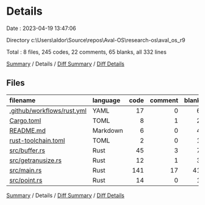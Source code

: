 # Details

Date : 2023-04-19 13:47:06

Directory c:\\Users\\aldor\\Source\\repos\\Aval-OS\\research-os\\aval_os_r9

Total : 8 files,  245 codes, 22 comments, 65 blanks, all 332 lines

[Summary](results.md) / Details / [Diff Summary](diff.md) / [Diff Details](diff-details.md)

## Files
| filename | language | code | comment | blank | total |
| :--- | :--- | ---: | ---: | ---: | ---: |
| [.github/workflows/rust.yml](/.github/workflows/rust.yml) | YAML | 17 | 0 | 6 | 23 |
| [Cargo.toml](/Cargo.toml) | TOML | 8 | 1 | 2 | 11 |
| [README.md](/README.md) | Markdown | 6 | 0 | 4 | 10 |
| [rust-toolchain.toml](/rust-toolchain.toml) | TOML | 2 | 0 | 1 | 3 |
| [src/buffer.rs](/src/buffer.rs) | Rust | 45 | 3 | 7 | 55 |
| [src/getranusize.rs](/src/getranusize.rs) | Rust | 12 | 1 | 3 | 16 |
| [src/main.rs](/src/main.rs) | Rust | 141 | 17 | 41 | 199 |
| [src/point.rs](/src/point.rs) | Rust | 14 | 0 | 1 | 15 |

[Summary](results.md) / Details / [Diff Summary](diff.md) / [Diff Details](diff-details.md)